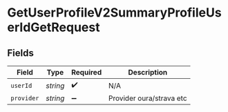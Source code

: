 # GetUserProfileV2SummaryProfileUserIdGetRequest


## Fields

| Field                    | Type                     | Required                 | Description              |
| ------------------------ | ------------------------ | ------------------------ | ------------------------ |
| `userId`                 | *string*                 | :heavy_check_mark:       | N/A                      |
| `provider`               | *string*                 | :heavy_minus_sign:       | Provider oura/strava etc |